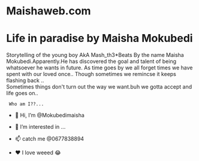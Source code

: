 # Maishaweb.com


# Life in paradise by Maisha Mokubedi
Storytelling of the young boy AkA Mash_th3*Beats 
By the name Maisha Mokubedi.Apparently.He has discovered 
the goal and talent of being whatsoever he wants in future.
As time goes by we all forget times we have spent with our loved once..
Though sometimes we remincse it keeps flashing back ..  
Sometimes things don't turn out the way we want.buh we gotta accept and life goes on..

     Who am I??...
- 👋 Hi, I’m @Mokubedimaisha
- 👀 I’m interested in ... 
- 📫  catch me @0677838894 


- ❤️ I love weeed 😂
